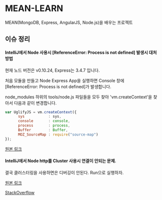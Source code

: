 # MEAN-LEARN

MEAN(MongoDB, Express, AngularJS, Node.js)을 배우는 프로젝트


## 이슈 정리

#### IntelliJ에서 Node 사용시 [ReferenceError: Process is not defined] 발생시 대처방법

현재 노드 버전은 v0.10.24, Express는 3.4.7 입니다.

처음 모듈을 만들고 Node Express App을 실행하면 Console 창에 [ReferenceError: Process is not defined]가 발생합니다.

node_modules 하위의 tools/node.js 파일들을 모두 찾아 'vm.createContext'을 찾아서 다음과 같이 변경합니다.
``` javascript
var UglifyJS = vm.createContext({
      sys           : sys,
      console       : console,
      process       : process,
      Buffer        : Buffer,
      MOZ_SourceMap : require("source-map")
});
```
[원본 링크](https://github.com/Chevex/UglifyJS2/commit/7348facbe994aa1909a276b4be54f13c7f01e079)

#### IntelliJ에서 Node http를 Cluster 사용시 연결이 안되는 문제.

결국 클러스터링을 사용하면은 디버깅이 안된다. Run으로 실행하자.

[원본 링크](https://github.com/node-inspector/node-inspector/issues/130)

[StackOverflow](http://stackoverflow.com/questions/16840623/how-to-debug-node-js-child-forked-process)

